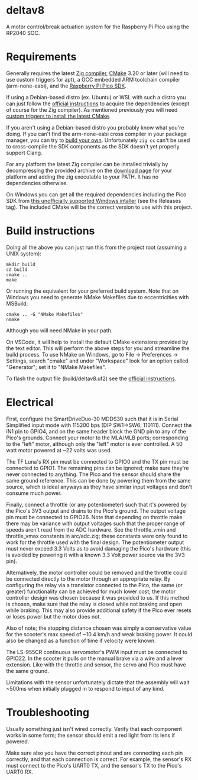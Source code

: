 # deltav8
A motor control/break actuation system for the Raspberry Pi Pico using the RP2040 SOC.

# Requirements
Generally requires the latest [Zig compiler](https://ziglang.org/download/), [CMake](https://cmake.org/download/) 3.20 or later (will need to use custom triggers for apt), a GCC embedded ARM toolchain compiler (arm-none-eabi), and the [Raspberry Pi Pico SDK](https://github.com/raspberrypi/pico-sdk).

If using a Debian-based distro (ex. Ubuntu) or WSL with such a distro you can just follow the [official instructions](https://datasheets.raspberrypi.com/pico/getting-started-with-pico.pdf) to acquire the dependencies (except of course for the Zig compiler). As mentioned previously you will need [custom triggers to install the latest CMake](https://askubuntu.com/questions/355565/how-do-i-install-the-latest-version-of-cmake-from-the-command-line).

If you aren't using a Debian-based distro you probably know what you're doing. If you can't find the arm-none-eabi cross compiler in your package manager, you can try to [build your own](https://wiki.osdev.org/GCC_Cross-Compiler). Unfortunately `zig cc` can't be used to cross-compile the SDK components as the SDK doesn't yet properly support Clang.

For any platform the latest Zig compiler can be installed trivially by decompressing the provided archive on the [download page](https://ziglang.org/download/) for your platform and adding the zig executable to your PATH. It has no dependencies otherwise.

On Windows you can get all the required dependencies including the Pico SDK from [this unofficially supported Windows intaller](https://github.com/ndabas/pico-setup-windows) (see the Releases tag). The included CMake will be the correct version to use with this project.

# Build instructions
Doing all the above you can just run this from the project root (assuming a UNIX system):

```
mkdir build
cd build
cmake ..
make
```

Or running the equivalent for your preferred build system.
Note that on Windows you need to generate NMake Makefiles due to eccentricities with MSBuild:

```
cmake .. -G "NMake Makefiles"
nmake
```

Although you will need NMake in your path.

On VSCode, it will help to install the default CMake extensions provided by the text editor. This will perform the above steps for you and streamline the build process. To use NMake on Windows, go to File -> Preferences -> Settings, search "cmake" and under "Workspace" look for an option called "Generator"; set it to "NMake Makefiles".

To flash the output file (build/deltav8.uf2) see the [official instructions](https://www.raspberrypi.com/documentation/microcontrollers/c_sdk.html).

# Electrical
First, configure the SmartDriveDuo-30 MDDS30 such that it is in Serial Simplified input mode with 115200 bps (DIP SW1->SW6; 110111). Connect the IN1 pin to GPIO4, and on the same header block the GND pin to any of the Pico's grounds. Connect your motor to the MLA/MLB ports; corresponding to the "left" motor, although only the "left" motor is ever controlled. A 50 watt motor powered at ~22 volts was used.

The TF Luna's RX pin must be connected to GPIO0 and the TX pin must be connected to GPIO1. The remaining pins can be ignored; make sure they're never connected to anything. The Pico and the sensor should share the same ground reference. This can be done by powering them from the same source, which is ideal anyways as they have similar input voltages and don't consume much power.

Finally, connect a throttle (or any potentiometer) such that it's powered by the Pico's 3V3 output and drains to the Pico's ground. The output voltage pin must be connected to GPIO26. Note that depending on throttle make there may be variance with output voltages such that the proper range of speeds aren't read from the ADC hardware. See the throttle_vmin and throttle_vmax constants in arc/adc.zig; these constants were only found to work for the throttle used with the final design. The potentiometer output must never exceed 3.3 Volts as to avoid damaging the Pico's hardware (this is avoided by powering it with a known 3.3 Volt power source via the 3V3 pin).

Alternatively, the motor controller could be removed and the throttle could be connected directly to the motor through an appropriate relay. By configuring the relay via a transistor connected to the Pico, the same (or greater) functionality can be achieved for much lower cost; the motor controller design was chosen because it was provided to us. If this method is chosen, make sure that the relay is closed while not braking and open while braking. This may also provide additional safety if the Pico ever resets or loses power but the motor does not.

Also of note; the stopping distance chosen was simply a conservative value for the scooter's max speed of ~10.4 km/h and weak braking power. It could also be changed as a function of time if velocity were known.

The LS-955CR continuous servomotor's PWM input must be connected to GPIO22. In the scooter it pulls on the manual brake via a wire and a lever extension. Like with the throttle and sensor, the servo and Pico must have the same ground.

Limitations with the sensor unfortunately dictate that the assembly will wait ~500ms when initially plugged in to respond to input of any kind.

# Troubleshooting
Usually something just isn't wired correctly. Verify that each component works in some form; the sensor should emit a red light from its lens if powered.

Make sure also you have the correct pinout and are connecting each pin correctly, and that each connection is correct. For example, the sensor's RX must connect to the Pico's UART0 TX, and the sensor's TX to the Pico's UART0 RX.

